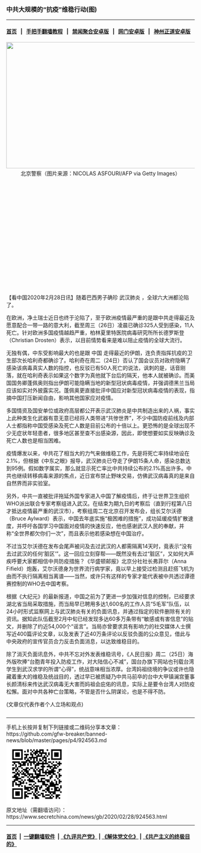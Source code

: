 ### 中共大规模的“抗疫”维稳行动(图)
------------------------

#### [首页](https://github.com/gfw-breaker/banned-news/blob/master/README.md) &nbsp;&nbsp;|&nbsp;&nbsp; [手把手翻墙教程](https://github.com/gfw-breaker/guides/wiki) &nbsp;&nbsp;|&nbsp;&nbsp; [禁闻聚合安卓版](https://github.com/gfw-breaker/bn-android) &nbsp;&nbsp;|&nbsp;&nbsp; [网门安卓版](https://github.com/oGate2/oGate) &nbsp;&nbsp;|&nbsp;&nbsp; [神州正道安卓版](https://github.com/SzzdOgate/update) 



<div class="article_right" style="fone-color:#000">
 <p style="text-align: center;">
  <img alt="" src="//img3.secretchina.com/pic/2020/2-7/p2621842a465560907-ss.jpg" style="height:337px; width:600px"/>
  <br>
   北京警察（图片来源：NICOLAS ASFOURI/AFP via Getty Images）
   <span id="hideid" name="hideid" style="color:red;display:none;">
    <span href="https://www.secretchina.com">
    </span>
   </span>
  </br>
 </p>
 <div id="txt-mid1-t21-2017">
  <ins class="adsbygoogle" data-ad-client="ca-pub-1276641434651360" data-ad-slot="2451032099" style="display:inline-block;width:336px;height:280px">
  </ins>
  <div id="SC-22xxx">
  </div>
 </div>
 <p>
  【看中国2020年2月28日讯】随着巴西男子确珍
  <span href="https://www.secretchina.com/news/gb/tag/武汉肺炎" target="_blank">
   武汉肺炎
  </span>
  ，全球六大洲都沦陷了。
  <span id="hideid" name="hideid" style="color:red;display:none;">
   <span href="https://www.secretchina.com">
   </span>
  </span>
 </p>
 <p>
  在欧洲，净土瑞士近日也终于沦陷了，至于欧洲疫情最严重的是跟中共走得最近及愿意配合一带一路的意大利，截至周三（26日）凌晨已确诊325人受到感染，11人死亡。针对欧洲多国疫情越趋严重，柏林夏里特医院病毒研究所所长德罗斯登（Christian Drosten）表示，以目前情势看来是难以阻止疫情的全球大流行。
 </p>
 <p>
  无独有偶，中东受影响最大的也是跟
  <span href="https://www.secretchina.com" target="_blank">
   中国
  </span>
  走得最近的伊朗，连负责指挥抗疫的卫生部次长哈利奇都确诊了。哈利奇在周二（24日）否认了国会议员对政府隐瞒了感染该病毒真实人数的指控，也反驳已有50人死亡的说法，讽刺的是，话音刚落，就在哈利奇表示如果这个数字为真他就下台后的隔天，他本人就被确诊。而美国国务卿蓬佩奥则指出伊朗可能隐瞒当地的新型冠状病毒疫情，并强调德黑兰当局应该如实对外披露实况。蓬佩奥更直接批评中国应对新型冠状病毒疫情的表现，指摘中国打压新闻自由，影响其他国家应对疫情。
 </p>
 <p>
  多国情资及国安单位或政府高层都公开表示武汉肺炎是中共制造出来的人祸，事实上此种类生化武器有意无意已经将人类带进“共惨世界”，不少中国防疫前线及内部人士都指称中国受感染及死亡人数是目前公布的十倍以上。更恐怖的是全球出现不少无症状年轻患者，很多地区甚至查不出感染源，因此，即使想要如实反映确诊及死亡人数也是相当困难。
 </p>
 <p>
  疫情爆发以来，中共花了相当大的力气来做维稳工作，先是将死亡率持续地设在2.1%，但根据《中东之眼》报导，武汉肺炎已夺走了伊朗15条人命，感染总数达到95例。假如数字属实，那么就显示死亡率比中共持续公布的2.1%高出许多。中共也继续转移病毒来源的焦点，近日宣布禁止野味交易，仿佛武汉病毒真的是来自自然界而非实验室。
 </p>
 <p>
  另外，中共一直被批评拖延外国专家进入中国了解疫情后，终于让世界卫生组织WHO派出联合专家考察组进入武汉。在结束为期九日的考察后（直到行程第八日才抵达疫情最严重的武汉市），考察组周二在北京召开发布会，组长艾尔沃德（Bruce Aylward）表示，中国去年底实施“极困难的措施”，成功延缓疫情扩散速度，并呼吁各国学习中国面对疫情的快速反应，他也感谢武汉人民的奉献，并称“全世界都欠你们一次”，而且表示他若感染想在中国治疗。
 </p>
 <p>
  不过当艾尔沃德在发布会尾声被问及去过武汉的人都需隔离14天时，竟表示“没有去过武汉的任何‘脏区’”。这一回应立刻穿帮——既然没有去过“脏区”，又如何大声疾呼要大家都相信中共防疫措施？《华盛顿邮报》北京分社社长弗菲尔（Anna Fifield）炮轰，艾尔沃德身为世界流行病学家，竟以早上接受过检测且赶搭飞机为由而不执行隔离相当离谱——当然，或许只有这样的专家才能代表被中共透过谭德赛控制的WHO去中国考察。
 </p>
 <p>
  根据《大纪元》的最新报道，中国之前为了更进一步加强对信息的控制，已经要求湖北省当局采取措施，而当局早已聘用多达1,600名的工作人员“5毛军”队伍，以24小时形式监察网上与武汉肺炎有关的负面讯息，并通过指定的软件删除有关的资讯。据知此队伍截至2月中旬已经发现多达60多万条带有“敏感或有害信息”的贴文，并删除了约近54,000个“谣言”。当局亦曾要求具有影响力的社交媒体人士撰写近400篇评论文章，以及发表了近40万条评论以反驳负面的公众意见，借此与中央政府的宣传官员合力反击负面消息，以达致维稳目的。
 </p>
 <p>
  除了消灭负面讯息外，中共不忘对外发表维稳讯号，《人民日报》周二（25日）海外版吹捧“台胞青年投入防疫工作，对大陆信心不减”，国台办旗下网站也刊载台湾学生到武汉求学的所谓“心得”，统战意味相当浓厚。台湾妈祖绕境的争议或许也隐藏着重大的维稳及统战目的，透过早已被质疑乃中共马前卒的台中大甲镇澜宫董事长颜清标来传达武汉病毒无大害而妈祖会庇佑的讯息，实际上是要令台湾人对防疫松懈。面对中共各种亡台策略，不管是否什么阴谋论，也是不得不防。
 </p>
 (文章仅代表作者个人立场和观点)
 <center>
  <div>
   <div id="txt-mid2-t22-2017" style="display: block;  max-height: 351px;  overflow: hidden;">
    <div id="SC-21xxx">
    </div>
    <ins class="adsbygoogle" data-ad-client="ca-pub-1276641434651360" data-ad-format="auto" data-ad-slot="4301710469" data-full-width-responsive="true" style="display:block">
    </ins>
   </div>
  </div>
 </center>
 <div style="padding-top:12px;">
 </div>
</div>

<hr/>
手机上长按并复制下列链接或二维码分享本文章：<br/>
https://github.com/gfw-breaker/banned-news/blob/master/pages/p4/924563.md <br/>
<a href='https://github.com/gfw-breaker/banned-news/blob/master/pages/p4/924563.md'><img src='https://github.com/gfw-breaker/banned-news/blob/master/pages/p4/924563.md.png'/></a> <br/>
原文地址（需翻墙访问）：https://www.secretchina.com/news/gb/2020/02/28/924563.html


------------------------
#### [首页](https://github.com/gfw-breaker/banned-news/blob/master/README.md) &nbsp;|&nbsp; [一键翻墙软件](https://github.com/gfw-breaker/nogfw/blob/master/README.md) &nbsp;| [《九评共产党》](https://github.com/gfw-breaker/9ping.md/blob/master/README.md#九评之一评共产党是什么) | [《解体党文化》](https://github.com/gfw-breaker/jtdwh.md/blob/master/README.md) | [《共产主义的终极目的》](https://github.com/gfw-breaker/gczydzjmd.md/blob/master/README.md)


<img src='http://gfw-breaker.win/banned-news/pages/p4/924563.md' width='0px' height='0px'/>